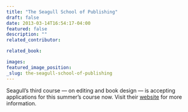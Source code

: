 ```yaml
---
title: "The Seagull School of Publishing"
draft: false
date: 2013-03-14T16:54:17-04:00
featured: false
description: ""
related_contributor:

related_book:

images:
featured_image_position: 
_slug: the-seagull-school-of-publishing
---
```


Seagull’s third course — on editing and book design — is accepting applications for this summer’s course now. Visit their [website](http://theseagullschool.wordpress.com/) for more information.

